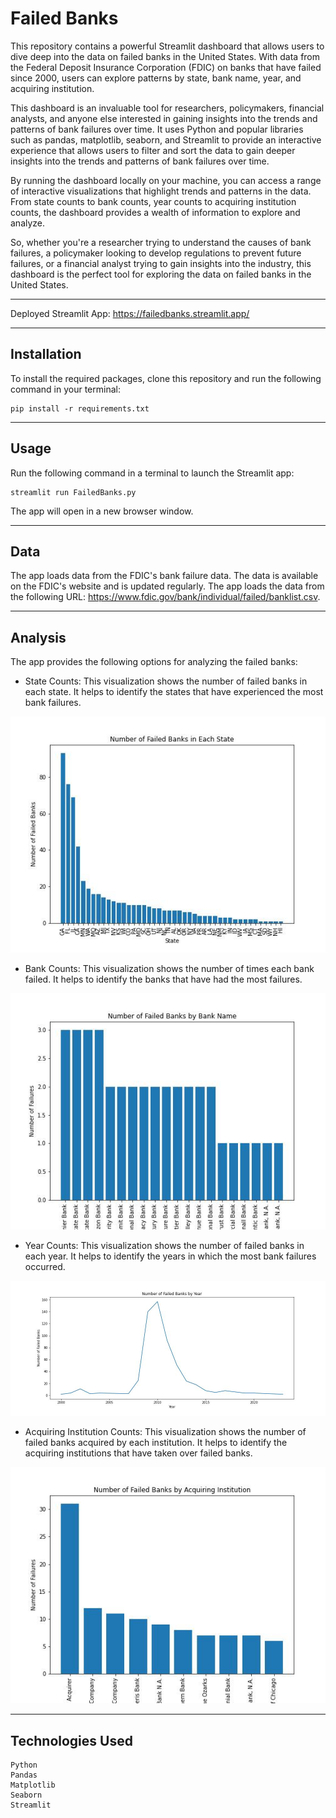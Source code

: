 # Failed Banks

This repository contains a powerful Streamlit dashboard that allows users to dive deep into the data on failed banks in the United States. With data from the Federal Deposit Insurance Corporation (FDIC) on banks that have failed since 2000, users can explore patterns by state, bank name, year, and acquiring institution.

This dashboard is an invaluable tool for researchers, policymakers, financial analysts, and anyone else interested in gaining insights into the trends and patterns of bank failures over time. It uses Python and popular libraries such as pandas, matplotlib, seaborn, and Streamlit to provide an interactive experience that allows users to filter and sort the data to gain deeper insights into the trends and patterns of bank failures over time.

By running the dashboard locally on your machine, you can access a range of interactive visualizations that highlight trends and patterns in the data. From state counts to bank counts, year counts to acquiring institution counts, the dashboard provides a wealth of information to explore and analyze.

So, whether you're a researcher trying to understand the causes of bank failures, a policymaker looking to develop regulations to prevent future failures, or a financial analyst trying to gain insights into the industry, this dashboard is the perfect tool for exploring the data on failed banks in the United States.

---

Deployed Streamlit App: 
https://failedbanks.streamlit.app/

---

## Installation
To install the required packages, clone this repository and run the following command in your terminal:

    pip install -r requirements.txt

---

## Usage
Run the following command in a terminal to launch the Streamlit app:

    streamlit run FailedBanks.py

The app will open in a new browser window.

---

## Data
The app loads data from the FDIC's bank failure data. The data is available on the FDIC's website and is updated regularly. The app loads the data from the following URL: https://www.fdic.gov/bank/individual/failed/banklist.csv.

---

## Analysis
The app provides the following options for analyzing the failed banks:

- State Counts: This visualization shows the number of failed banks in each state. It helps to identify the states that have experienced the most bank failures.


!['Failed Bank By State'](./Images/FailedBanksByState.jpg)

- Bank Counts: This visualization shows the number of times each bank failed. It helps to identify the banks that have had the most failures.

![Failed Bank By Name](./Images/FailedBanksByName.jpg)

- Year Counts: This visualization shows the number of failed banks in each year. It helps to identify the years in which the most bank failures occurred.

![Failed Bank By Year](./Images/FailedBanksByYear.jpg)

- Acquiring Institution Counts: This visualization shows the number of failed banks acquired by each institution. It helps to identify the acquiring institutions that have taken over failed banks.

![Failed Bank By Acquring Institution](./Images/FailedBanksByAcquiringInstitution.jpg)

---

## Technologies Used
    Python
    Pandas
    Matplotlib
    Seaborn
    Streamlit
